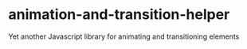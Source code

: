 animation-and-transition-helper
===============================

Yet another Javascript library for animating and transitioning elements
